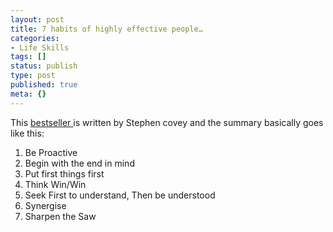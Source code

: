 ```yaml
---
layout: post
title: 7 habits of highly effective people…
categories:
- Life Skills
tags: []
status: publish
type: post
published: true
meta: {}
---
```

This <a href="http://www.quickmba.com/mgmt/7hab/">bestseller </a>is written by Stephen covey and the summary basically goes like this:
<ol>
	<li>Be Proactive</li>
	<li>Begin with the end in mind</li>
	<li>Put first things first</li>
	<li>Think Win/Win</li>
	<li>Seek First to understand, Then be understood</li>
	<li>Synergise</li>
	<li>Sharpen the Saw</li>
</ol>

